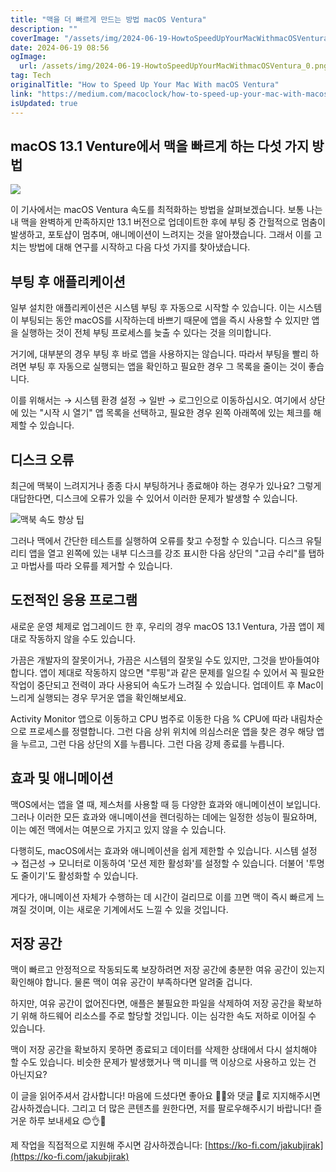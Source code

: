 ```yaml
---
title: "맥을 더 빠르게 만드는 방법 macOS Ventura"
description: ""
coverImage: "/assets/img/2024-06-19-HowtoSpeedUpYourMacWithmacOSVentura_0.png"
date: 2024-06-19 08:56
ogImage:
  url: /assets/img/2024-06-19-HowtoSpeedUpYourMacWithmacOSVentura_0.png
tag: Tech
originalTitle: "How to Speed Up Your Mac With macOS Ventura"
link: "https://medium.com/macoclock/how-to-speed-up-your-mac-with-macos-13-1-ventura-ed295b2772c5"
isUpdated: true
---
```


## macOS 13.1 Venture에서 맥을 빠르게 하는 다섯 가지 방법

<img src="/assets/img/2024-06-19-HowtoSpeedUpYourMacWithmacOSVentura_0.png" />

이 기사에서는 macOS Ventura 속도를 최적화하는 방법을 살펴보겠습니다. 보통 나는 내 맥을 완벽하게 만족하지만 13.1 버전으로 업데이트한 후에 부팅 중 간헐적으로 멈춤이 발생하고, 포토샵이 멈추며, 애니메이션이 느려지는 것을 알아챘습니다. 그래서 이를 고치는 방법에 대해 연구를 시작하고 다음 다섯 가지를 찾아냈습니다.

## 부팅 후 애플리케이션

<!-- cozy-coder - 수평 -->

<ins class="adsbygoogle"
     style="display:block"
     data-ad-client="ca-pub-4877378276818686"
     data-ad-slot="1107185301"
     data-ad-format="auto"
     data-full-width-responsive="true"></ins>

<script>
     (adsbygoogle = window.adsbygoogle || []).push({});
</script>

일부 설치한 애플리케이션은 시스템 부팅 후 자동으로 시작할 수 있습니다. 이는 시스템이 부팅되는 동안 macOS를 시작하는데 바쁘기 때문에 앱을 즉시 사용할 수 있지만 앱을 실행하는 것이 전체 부팅 프로세스를 늦출 수 있다는 것을 의미합니다.

거기에, 대부분의 경우 부팅 후 바로 앱을 사용하지는 않습니다. 따라서 부팅을 빨리 하려면 부팅 후 자동으로 실행되는 앱을 확인하고 필요한 경우 그 목록을 줄이는 것이 좋습니다.

이를 위해서는 → 시스템 환경 설정 → 일반 → 로그인으로 이동하십시오. 여기에서 상단에 있는 "시작 시 열기" 앱 목록을 선택하고, 필요한 경우 왼쪽 아래쪽에 있는 체크를 해제할 수 있습니다.

## 디스크 오류

<!-- cozy-coder - 수평 -->

<ins class="adsbygoogle"
     style="display:block"
     data-ad-client="ca-pub-4877378276818686"
     data-ad-slot="1107185301"
     data-ad-format="auto"
     data-full-width-responsive="true"></ins>

<script>
     (adsbygoogle = window.adsbygoogle || []).push({});
</script>

최근에 맥북이 느려지거나 종종 다시 부팅하거나 종료해야 하는 경우가 있나요? 그렇게 대답한다면, 디스크에 오류가 있을 수 있어서 이러한 문제가 발생할 수 있습니다.

![맥북 속도 향상 팁](/assets/img/2024-06-19-HowtoSpeedUpYourMacWithmacOSVentura_1.png)

그러나 맥에서 간단한 테스트를 실행하여 오류를 찾고 수정할 수 있습니다. 디스크 유틸리티 앱을 열고 왼쪽에 있는 내부 디스크를 강조 표시한 다음 상단의 "고급 수리"를 탭하고 마법사를 따라 오류를 제거할 수 있습니다.

## 도전적인 응용 프로그램

<!-- cozy-coder - 수평 -->

<ins class="adsbygoogle"
     style="display:block"
     data-ad-client="ca-pub-4877378276818686"
     data-ad-slot="1107185301"
     data-ad-format="auto"
     data-full-width-responsive="true"></ins>

<script>
     (adsbygoogle = window.adsbygoogle || []).push({});
</script>

새로운 운영 체제로 업그레이드 한 후, 우리의 경우 macOS 13.1 Ventura, 가끔 앱이 제대로 작동하지 않을 수도 있습니다.

가끔은 개발자의 잘못이거나, 가끔은 시스템의 잘못일 수도 있지만, 그것을 받아들여야 합니다. 앱이 제대로 작동하지 않으면 "루핑"과 같은 문제를 일으킬 수 있어서 꼭 필요한 작업이 중단되고 전력이 과다 사용되어 속도가 느려질 수 있습니다. 업데이트 후 Mac이 느리게 실행되는 경우 무거운 앱을 확인해보세요.

Activity Monitor 앱으로 이동하고 CPU 범주로 이동한 다음 % CPU에 따라 내림차순으로 프로세스를 정렬합니다. 그런 다음 상위 위치에 의심스러운 앱을 찾은 경우 해당 앱을 누르고, 그런 다음 상단의 X를 누릅니다. 그런 다음 강제 종료를 누릅니다.

## 효과 및 애니메이션

<!-- cozy-coder - 수평 -->

<ins class="adsbygoogle"
     style="display:block"
     data-ad-client="ca-pub-4877378276818686"
     data-ad-slot="1107185301"
     data-ad-format="auto"
     data-full-width-responsive="true"></ins>

<script>
     (adsbygoogle = window.adsbygoogle || []).push({});
</script>

맥OS에서는 앱을 열 때, 제스처를 사용할 때 등 다양한 효과와 애니메이션이 보입니다. 그러나 이러한 모든 효과와 애니메이션을 렌더링하는 데에는 일정한 성능이 필요하며, 이는 예전 맥에서는 여분으로 가지고 있지 않을 수 있습니다.

다행히도, macOS에서는 효과와 애니메이션을 쉽게 제한할 수 있습니다. 시스템 설정 → 접근성 → 모니터로 이동하여 '모션 제한 활성화'를 설정할 수 있습니다. 더불어 '투명도 줄이기'도 활성화할 수 있습니다.

게다가, 애니메이션 자체가 수행하는 데 시간이 걸리므로 이를 끄면 맥이 즉시 빠르게 느껴질 것이며, 이는 새로운 기계에서도 느낄 수 있을 것입니다.

## 저장 공간

<!-- cozy-coder - 수평 -->

<ins class="adsbygoogle"
     style="display:block"
     data-ad-client="ca-pub-4877378276818686"
     data-ad-slot="1107185301"
     data-ad-format="auto"
     data-full-width-responsive="true"></ins>

<script>
     (adsbygoogle = window.adsbygoogle || []).push({});
</script>

맥이 빠르고 안정적으로 작동되도록 보장하려면 저장 공간에 충분한 여유 공간이 있는지 확인해야 합니다. 물론 맥이 여유 공간이 부족하다면 알려줄 겁니다.

하지만, 여유 공간이 없어진다면, 애플은 불필요한 파일을 삭제하여 저장 공간을 확보하기 위해 하드웨어 리소스를 주로 할당할 것입니다. 이는 심각한 속도 저하로 이어질 수 있습니다.

맥이 저장 공간을 확보하지 못하면 종료되고 데이터를 삭제한 상태에서 다시 설치해야 할 수도 있습니다. 비슷한 문제가 발생했거나 맥 미니를 맥 이상으로 사용하고 있는 건 아닌지요?

이 글을 읽어주셔서 감사합니다! 마음에 드셨다면 좋아요 👏🏻와 댓글 💬로 지지해주시면 감사하겠습니다. 그리고 더 많은 콘텐츠를 원한다면, 저를 팔로우해주시기 바랍니다! 즐거운 하루 보내세요 😊👌👋

<!-- cozy-coder - 수평 -->

<ins class="adsbygoogle"
     style="display:block"
     data-ad-client="ca-pub-4877378276818686"
     data-ad-slot="1107185301"
     data-ad-format="auto"
     data-full-width-responsive="true"></ins>

<script>
     (adsbygoogle = window.adsbygoogle || []).push({});
</script>

제 작업을 직접적으로 지원해 주시면 감사하겠습니다: [https://ko-fi.com/jakubjirak](https://ko-fi.com/jakubjirak)

